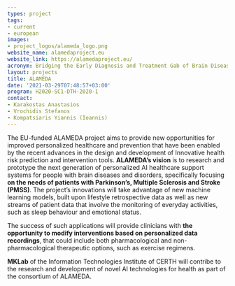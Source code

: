 ```yaml
---
types: project
tags:
- current
- european
images:
- project_logos/alameda_logo.png
website_name: alamedaproject.eu
website_link: https://alamedaproject.eu/
acronym: Bridging the Early Diagnosis and Treatment Gab of Brain Diseases via Smart, Connected, Proactive and Evidence-based Technological Interventions
layout: projects
title: ALAMEDA
date: '2021-03-29T07:48:57+03:00'
program: H2020-SC1-DTH-2020-1
contact:
- Karakostas Anastasios
- Vrochidis Stefanos
- Kompatsiaris Yiannis (Ioannis)
---
```

<p>
The EU-funded ALAMEDA project aims to provide new opportunities for improved personalized healthcare and prevention that have been enabled by the recent advances in the design and development of Innovative health risk prediction and intervention tools. <b>ALAMEDA’s vision</b> is to research and prototype the next generation of personalized AI healthcare support systems for people with brain diseases and disorders, specifically focusing <b>on the needs of patients with Parkinson’s, Multiple Sclerosis and Stroke (PMSS)</b>. The project’s innovations will take advantage of new machine learning models, built upon lifestyle retrospective data as well as new streams of patient data that involve the monitoring of everyday activities, such as sleep behaviour and emotional status.
</p>
<p>
The success of such applications will provide clinicians with <b>the opportunity to modify interventions based on personalized data recordings</b>, that could include both pharmacological and non-pharmacological therapeutic options, such as exercise regimens.
</p>
<p>
<b>MKLab</b> of the Information Technologies Institute of CERTH will contribe to the research and development of novel AI technologies for health as part of the consortium of ALAMEDA.
</p>
